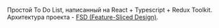 Простой To Do List, написанный на React + Typescript + Redux Toolkit.
Архитектура проекта - [FSD (Feature-Sliced Design)](https://feature-sliced.design/ru/docs/get-started/overview).
